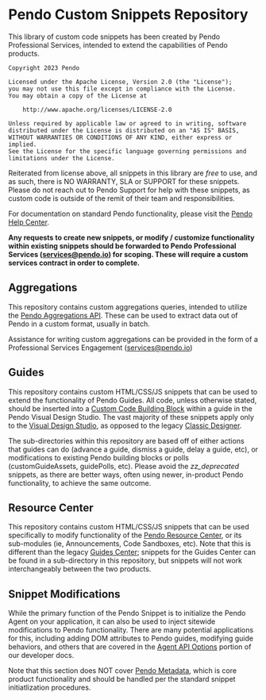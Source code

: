 # Pendo Custom Snippets Repository
This library of custom code snippets has been created by Pendo Professional Services, intended to extend the capabilities of Pendo products.  

```
Copyright 2023 Pendo

Licensed under the Apache License, Version 2.0 (the "License");
you may not use this file except in compliance with the License.
You may obtain a copy of the License at

    http://www.apache.org/licenses/LICENSE-2.0

Unless required by applicable law or agreed to in writing, software
distributed under the License is distributed on an "AS IS" BASIS,
WITHOUT WARRANTIES OR CONDITIONS OF ANY KIND, either express or implied.
See the License for the specific language governing permissions and
limitations under the License.
```

Reiterated from license above, all snippets in this library are *free* to use, and as such, there is NO WARRANTY, SLA or SUPPORT for these snippets.  Please do not reach out to Pendo Support for help with these snippets, as custom code is outside of the remit of their team and responsibilities.

For documentation on standard Pendo functionality, please visit the [Pendo Help Center](https://help.pendo.io/).

**Any requests to create new snippets, or modify / customize functionality within existing snippets should be forwarded to Pendo Professional Services (services@pendo.io) for scoping.  These will require a custom services contract in order to complete.**

## Aggregations
This repository contains custom aggregations queries, intended to utilize the [Pendo Aggregations API](https://developers.pendo.io/docs/?bash#aggregation).  These can be used to extract data out of Pendo in a custom format, usually in batch.

Assistance for writing custom aggregations can be provided in the form of a Professional Services Engagement (services@pendo.io)

## Guides
This repository contains custom HTML/CSS/JS snippets that can be used to extend the functionality of Pendo Guides.  All code, unless otherwise stated, should be inserted into a [Custom Code Building Block](https://support.pendo.io/hc/en-us/articles/360032206011-More-on-Custom-Code-Block) within a guide in the Pendo Visual Design Studio.  The vast majority of these snippets apply only to the [Visual Design Studio](https://support.pendo.io/hc/en-us/categories/360001404191-Guidance#Visual_Design_Studio), as opposed to the legacy [Classic Designer](https://support.pendo.io/hc/en-us/articles/360032206671-In-app-designer-Classic-). 

The sub-directories within this repository are based off of either actions that guides can do (advance a guide, dismiss a guide, delay a guide, etc), or modifications to existing Pendo building blocks or polls (customGuideAssets, guidePolls, etc).  Please avoid the _zz_deprecated_ snippets, as there are better ways, often using newer, in-product Pendo functionality, to achieve the same outcome.

## Resource Center
This repository contains custom HTML/CSS/JS snippets that can be used specifically to modify functionality of the [Pendo Resource Center](https://support.pendo.io/hc/en-us/articles/360031866712-Resource-Center-Overview), or its sub-modules (ie, Announcements, Code Sandboxes, etc).  Note that this is different than the legacy [Guides Center](https://support.pendo.io/hc/en-us/articles/360031867272-Guide-Center-Classic-); snippets for the Guides Center can be found in a sub-directory in this repository, but snippets will not work interchangeably between the two products.    

## Snippet Modifications
While the primary function of the Pendo Snippet is to initialize the Pendo Agent on your application, it can also be used to inject sitewide modifications to Pendo functionality.  There are many potential applications for this, including adding DOM attributes to Pendo guides, modifying guide behaviors, and others that are covered in the [Agent API Options](https://developers.pendo.io/docs/?bash#options) portion of our developer docs.  

Note that this section does NOT cover [Pendo Metadata](https://support.pendo.io/hc/en-us/articles/360031832072-Visitor-and-Account-Metadata), which is core product functionality and should be handled per the standard snippet initiatlization procedures.  
